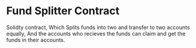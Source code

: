 # Fund Splitter Contract
Solidty contract, Which Splits funds into two and transfer to two accounts equally, And the accounts who recieves the funds can claim and get the funds in their accounts.
